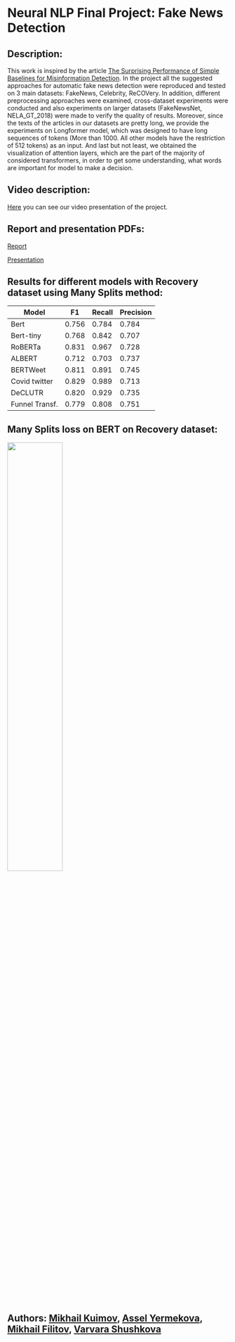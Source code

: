# Neural NLP Final Project: Fake News Detection

## Description:

This work is inspired by the article [The Surprising Performance of Simple Baselines for Misinformation Detection](https://arxiv.org/pdf/2104.06952.pdf).
In the project all the suggested approaches for automatic fake news detection were reproduced and tested on 3 main datasets: FakeNews, Celebrity, ReCOVery.
In addition, different preprocessing approaches were examined, cross-dataset experiments were conducted and also experiments on larger datasets (FakeNewsNet, NELA_GT_2018) were made to verify the quality of results.
Moreover, since the texts of the articles in our datasets are pretty long, we provide the experiments on Longformer model, which was designed to have long sequences of tokens (More than 1000. All other models have the restriction of 512 tokens) as an input.
And last but not least, we obtained the visualization of attention layers, which are the part of the majority of considered transformers, in order to get some understanding, what words are important for model to make a decision.


## Video description:
[Here](https://youtu.be/J0tVwP-ssb0) you can see our video presentation of the project.

## Report and presentation PDFs:

[Report](https://github.com/sk-nlp-team/misinformation_detection/blob/main/report.pdf)

[Presentation](https://github.com/sk-nlp-team/misinformation_detection/blob/main/report.pdf)

## Results for different models with Recovery dataset using Many Splits method:

| Model          | F1    | Recall | Precision |
| -------------- | ----- | ------ | --------- |
| Bert           | 0.756 | 0.784  | 0.784     |
| Bert-tiny      | 0.768 | 0.842  | 0.707     |
| RoBERTa        | 0.831 | 0.967  | 0.728     |
| ALBERT         | 0.712 | 0.703  | 0.737     |
| BERTWeet       | 0.811 | 0.891  | 0.745     |
| Covid twitter  | 0.829 | 0.989  | 0.713     |
| DeCLUTR        | 0.820 | 0.929  | 0.735     |
| Funnel Transf. | 0.779 | 0.808  | 0.751     |


## Many Splits loss on BERT on Recovery dataset:

<img src="https://github.com/sk-nlp-team/misinformation_detection/blob/main/images/loss_bert_many_splits.png" width=50% height=50%>



Authors: [Mikhail Kuimov](https://github.com/kmisterios), [Assel Yermekova](https://github.com/Allessyer), [Mikhail Filitov](https://github.com/lll-phill-lll), [Varvara Shushkova](https://github.com/shushkova)
----------
